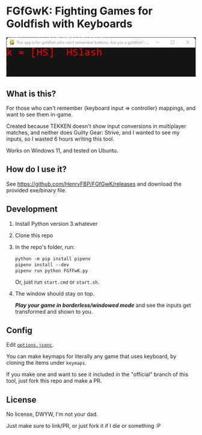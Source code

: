 # FGfGwK: Fighting Games for Goldfish with Keyboards

![A picture of the application.](/window.png)

## What is this?

For those who can't remember {keyboard input => controller} mappings, and want to see them in-game.

Created because TEKKEN doesn't show input conversions in multiplayer matches, and neither does Guilty Gear: Strive, and I wanted to see my inputs, so I wasted 6 hours writing this tool.

Works on Windows 11, and tested on Ubuntu.

## How do I use it?

See <https://github.com/HenryFBP/FGfGwK/releases> and download the provided exe/binary file.

##  Development

1.  Install Python version 3.whatever
2.  Clone this repo
3.  In the repo's folder, run:

    ```
    python -m pip install pipenv
    pipenv install --dev
    pipenv run python FGfFwK.py
    ```

    Or, just run `start.cmd` or `start.sh`.

4.  The window should stay on top.

    ***Play your game in borderless/windowed mode*** and see the inputs get transformed and shown to you.

## Config

Edit [`options.jsonc`](/options.jsonc).

You can make keymaps for literally any game that uses keyboard, by cloning the items under `keymaps`.

If you make one and want to see it included in the "official" branch of this tool, just fork this repo and make a PR.

## License

No license, DWYW, I'm not your dad.

Just make sure to link/PR, or just fork it if I die or something :P

